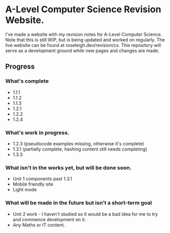 # A-Level Computer Science Revision Website.

I've made a website with my revision notes for A-Level Computer Science. Note that this is still WIP, but is being updated and worked on regularly. The live website can be found at roseleigh.dev/revision/cs. This repository will serve as a development ground while new pages and changes are made.

## Progress
### What's complete
- 1.1.1
- 1.1.2
- 1.1.3
- 1.2.1
- 1.2.2
- 1.2.4

### What's work in progress.
- 1.2.3 (pseudocode examples missing, otherwise it's complete)
- 1.3.1 (partially complete, hashing content still needs completing)
- 1.3.3

### What isn't in the works yet, but will be done soon.
- Unit 1 components past 1.3.1
- Mobile friendly site
- Light mode

### What will be made in the future but isn't a short-term goal
- Unit 2 work - I haven't studied so it would be a bad idea for me to try and commence development on it.
- Any Maths or IT content.

